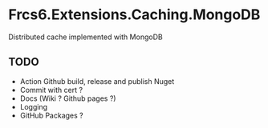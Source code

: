 # Frcs6.Extensions.Caching.MongoDB
Distributed cache implemented with MongoDB

## TODO
- Action Github build, release and publish Nuget
- Commit with cert ?
- Docs (Wiki ? Github pages ?)
- Logging
- GitHub Packages ?